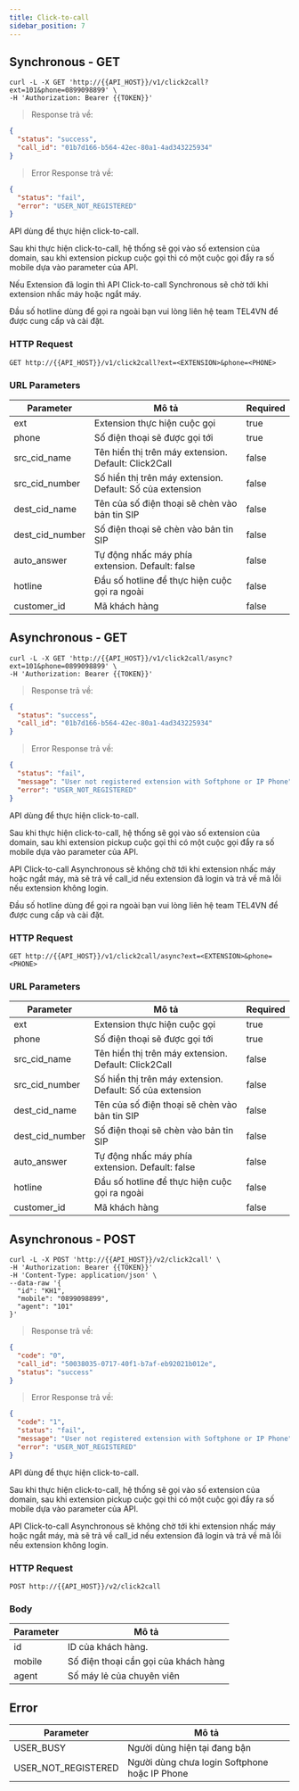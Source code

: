 ```yaml
---
title: Click-to-call
sidebar_position: 7
---
```



## Synchronous - GET

```shell
curl -L -X GET 'http://{{API_HOST}}/v1/click2call?ext=101&phone=0899098899' \
-H 'Authorization: Bearer {{TOKEN}}'
```

> Response trả về:

```json
{
  "status": "success",
  "call_id": "01b7d166-b564-42ec-80a1-4ad343225934"
}
```

> Error Response trả về:

```json
{
  "status": "fail",
  "error": "USER_NOT_REGISTERED"
}
```

API dùng để thực hiện click-to-call.

Sau khi thực hiện click-to-call, hệ thống sẽ gọi vào số extension của domain, sau khi extension pickup cuộc gọi thì có một cuộc gọi đẩy ra số mobile dựa vào parameter của API.

Nếu Extension đã login thì API Click-to-call Synchronous sẽ chờ tới khi extension nhấc máy hoặc ngắt máy.

Đầu số hotline dùng để gọi ra ngoài bạn vui lòng liên hệ team TEL4VN để được cung cấp và cài đặt.

### HTTP Request

`GET http://{{API_HOST}}/v1/click2call?ext=<EXTENSION>&phone=<PHONE>`

### URL Parameters

| Parameter       | Mô tả                                                     | Required |
| --------------- | --------------------------------------------------------- | -------- |
| ext             | Extension thực hiện cuộc gọi                              | true     |
| phone           | Số điện thoại sẽ được gọi tới                             | true     |
| src_cid_name    | Tên hiển thị trên máy extension. Default: Click2Call      | false    |
| src_cid_number  | Số hiển thị trên máy extension. Default: Số của extension | false    |
| dest_cid_name   | Tên của số điện thoại sẽ chèn vào bản tin SIP             | false    |
| dest_cid_number | Số điện thoại sẽ chèn vào bản tin SIP                     | false    |
| auto_answer     | Tự động nhấc máy phía extension. Default: false           | false    |
| hotline         | Đầu số hotline để thực hiện cuộc gọi ra ngoài             | false    |
| customer_id     | Mã khách hàng                                             | false    |

## Asynchronous - GET

```shell
curl -L -X GET 'http://{{API_HOST}}/v1/click2call/async?ext=101&phone=0899098899' \
-H 'Authorization: Bearer {{TOKEN}}'
```

> Response trả về:

```json
{
  "status": "success",
  "call_id": "01b7d166-b564-42ec-80a1-4ad343225934"
}
```

> Error Response trả về:

```json
{
  "status": "fail",
  "message": "User not registered extension with Softphone or IP Phone",
  "error": "USER_NOT_REGISTERED"
}
```

API dùng để thực hiện click-to-call.

Sau khi thực hiện click-to-call, hệ thống sẽ gọi vào số extension của domain, sau khi extension pickup cuộc gọi thì có một cuộc gọi đẩy ra số mobile dựa vào parameter của API.

API Click-to-call Asynchronous sẽ không chờ tới khi extension nhấc máy hoặc ngắt máy, mà sẽ trả về call_id nếu extension đã login và trả về mã lỗi nếu extension không login.

Đầu số hotline dùng để gọi ra ngoài bạn vui lòng liên hệ team TEL4VN để được cung cấp và cài đặt.

### HTTP Request

`GET http://{{API_HOST}}/v1/click2call/async?ext=<EXTENSION>&phone=<PHONE>`

### URL Parameters

| Parameter       | Mô tả                                                     | Required |
| --------------- | --------------------------------------------------------- | -------- |
| ext             | Extension thực hiện cuộc gọi                              | true     |
| phone           | Số điện thoại sẽ được gọi tới                             | true     |
| src_cid_name    | Tên hiển thị trên máy extension. Default: Click2Call      | false    |
| src_cid_number  | Số hiển thị trên máy extension. Default: Số của extension | false    |
| dest_cid_name   | Tên của số điện thoại sẽ chèn vào bản tin SIP             | false    |
| dest_cid_number | Số điện thoại sẽ chèn vào bản tin SIP                     | false    |
| auto_answer     | Tự động nhấc máy phía extension. Default: false           | false    |
| hotline         | Đầu số hotline để thực hiện cuộc gọi ra ngoài             | false    |
| customer_id     | Mã khách hàng                                             | false    |

## Asynchronous - POST

```shell
curl -L -X POST 'http://{{API_HOST}}/v2/click2call' \
-H 'Authorization: Bearer {{TOKEN}}'
-H 'Content-Type: application/json' \
--data-raw '{
  "id": "KH1",
  "mobile": "0899098899",
  "agent": "101"
}'
```

> Response trả về:

```json
{
  "code": "0",
  "call_id": "50038035-0717-40f1-b7af-eb92021b012e",
  "status": "success"
}
```

> Error Response trả về:

```json
{
  "code": "1",
  "status": "fail",
  "message": "User not registered extension with Softphone or IP Phone",
  "error": "USER_NOT_REGISTERED"
}
```

API dùng để thực hiện click-to-call.

Sau khi thực hiện click-to-call, hệ thống sẽ gọi vào số extension của domain, sau khi extension pickup cuộc gọi thì có một cuộc gọi đẩy ra số mobile dựa vào parameter của API.

API Click-to-call Asynchronous sẽ không chờ tới khi extension nhấc máy hoặc ngắt máy, mà sẽ trả về call_id nếu extension đã login và trả về mã lỗi nếu extension không login.

### HTTP Request

`POST http://{{API_HOST}}/v2/click2call`

### Body

| Parameter | Mô tả                                |
| --------- | ------------------------------------ |
| id        | ID của khách hàng.                   |
| mobile    | Số điện thoại cần gọi của khách hàng |
| agent     | Số máy lẻ của chuyên viên            |

## Error

| Parameter           | Mô tả                                         |
| ------------------- | --------------------------------------------- |
| USER_BUSY           | Người dùng hiện tại đang bận                  |
| USER_NOT_REGISTERED | Người dùng chưa login Softphone hoặc IP Phone |